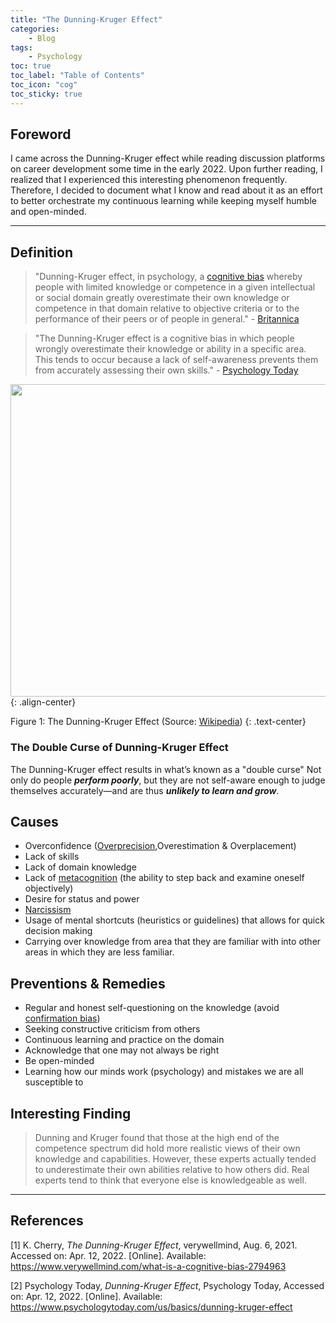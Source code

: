 ```yaml
---
title: "The Dunning-Kruger Effect"
categories:
    - Blog
tags:
    - Psychology
toc: true
toc_label: "Table of Contents"
toc_icon: "cog"
toc_sticky: true
---
```

## Foreword

I came across the Dunning-Kruger effect while reading discussion platforms on career development some time in the early 2022. Upon further reading, I realized that I experienced this interesting phenomenon frequently. Therefore, I decided to document what I know and read about it as an effort to better orchestrate my continuous learning while keeping myself humble and open-minded.

---

## Definition

> "Dunning-Kruger effect, in psychology, a [cognitive bias](https://www.verywellmind.com/what-is-a-cognitive-bias-2794963) whereby people with limited knowledge or competence in a given intellectual or social domain greatly overestimate their own knowledge or competence in that domain relative to objective criteria or to the performance of their peers or of people in general." - [Britannica](https://www.britannica.com/science/Dunning-Kruger-effect)

> "The Dunning-Kruger effect is a cognitive bias in which people wrongly overestimate their knowledge or ability in a specific area. This tends to occur because a lack of self-awareness prevents them from accurately assessing their own skills." - [Psychology Today](https://www.psychologytoday.com/us/basics/dunning-kruger-effect)

<img src = "https://user-images.githubusercontent.com/79191009/162892981-a76b0331-3d0b-4b65-b86b-ad8080abb64f.png" width = "600" height = "500">{: .align-center}

Figure 1: The Dunning-Kruger Effect (Source: [Wikipedia](https://en.wikipedia.org/wiki/File:Dunning%E2%80%93Kruger_Effect_01.svg))
{: .text-center}

### The Double Curse of Dunning-Kruger Effect

The Dunning-Kruger effect results in what’s known as a "double curse" Not only do people ***perform poorly***, but they are not self-aware enough to judge themselves accurately—and are thus ***unlikely to learn and grow***.

## Causes

- Overconfidence ([Overprecision](https://en.wikipedia.org/wiki/Overconfidence_effect#:~:text=Overprecision%20is%20the%20excessive%20confidence,that%20individual%20items%20are%20correct.),Overestimation & Overplacement)
- Lack of skills
- Lack of domain knowledge
- Lack of [metacognition](https://en.wikipedia.org/wiki/Metacognition) (the ability to step back and examine oneself objectively)
- Desire for status and power
- [Narcissism](https://en.wikipedia.org/wiki/Narcissism)
- Usage of mental shortcuts (heuristics or guidelines) that allows for quick decision making
- Carrying over knowledge from area that they are familiar with into other areas in which they are less familiar.

## Preventions & Remedies
- Regular and honest self-questioning on the knowledge (avoid [confirmation bias](https://en.wikipedia.org/wiki/Confirmation_bias))
- Seeking constructive criticism from others
- Continuous learning and practice on the domain
- Acknowledge that one may not always be right 
- Be open-minded
- Learning how our minds work (psychology) and mistakes we are all susceptible to

## Interesting Finding
> Dunning and Kruger found that those at the high end of the competence spectrum did hold more realistic views of their own knowledge and capabilities. However, these experts actually tended to underestimate their own abilities relative to how others did. Real experts tend to think that everyone else is knowledgeable as well.

---
## References
[1] K. Cherry, *The Dunning-Kruger Effect*, verywellmind, Aug. 6, 2021. Accessed on: Apr. 12, 2022. [Online]. Available: https://www.verywellmind.com/what-is-a-cognitive-bias-2794963

[2] Psychology Today, *Dunning-Kruger Effect*, Psychology Today, Accessed on: Apr. 12, 2022. [Online]. Available: https://www.psychologytoday.com/us/basics/dunning-kruger-effect
